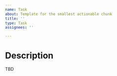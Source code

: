 ```yaml
---
name: Task
about: Template for the smallest actionable chunk
title: ''
type: Task
assignees: ''

---
```


# Description

TBD
